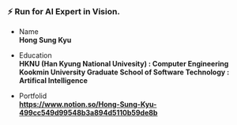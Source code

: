 ### ⚡ Run for AI Expert in Vision.

* Name  
**Hong Sung Kyu**

* Education  
**HKNU (Han Kyung National Univesity) : Computer Engineering**  
**Kookmin University Graduate School of Software Technology : Artifical Intelligence**  

* Portfolid  
**https://www.notion.so/Hong-Sung-Kyu-499cc549d99548b3a894d5110b59de8b**

<!--
**Ryu0n/Ryu0n** is a ✨ _special_ ✨ repository because its `README.md` (this file) appears on your GitHub profile.

Here are some ideas to get you started:

- 🔭 I’m currently working on ...
- 🌱 I’m currently learning ...
- 👯 I’m looking to collaborate on ...
- 🤔 I’m looking for help with ...
- 💬 Ask me about ...
- 📫 How to reach me: ...
- 😄 Pronouns: ...
- ⚡ Fun fact: ...
-->
